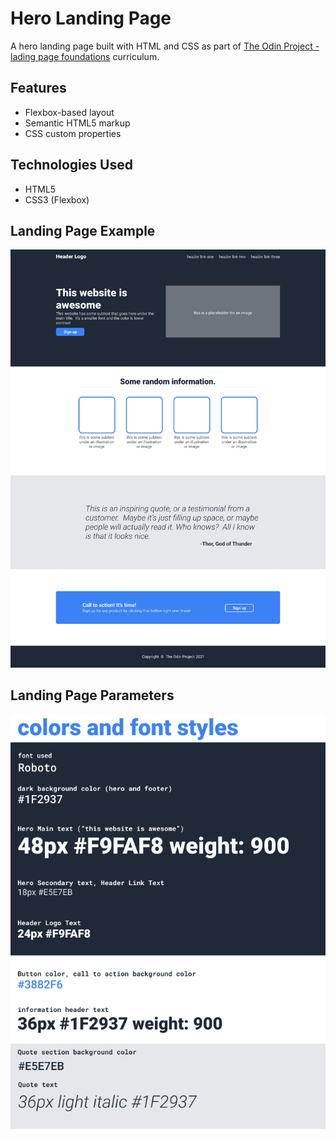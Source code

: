 # Hero Landing Page
A hero landing page built with HTML and CSS as part of [The Odin Project - lading page foundations](https://www.theodinproject.com/) curriculum.

## Features
- Flexbox-based layout
- Semantic HTML5 markup
- CSS custom properties


## Technologies Used

- HTML5
- CSS3 (Flexbox)


## Landing Page Example
![Hero Landing Page Preview](./images/landing-page-sample.png) 

## Landing Page Parameters

![Hero Landing Page example](./images/landing-page-parameters.png)



